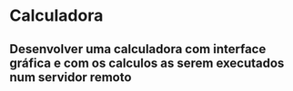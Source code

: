 # Calculadora
## Desenvolver uma calculadora com interface gráfica e com os calculos as serem executados num servidor remoto

